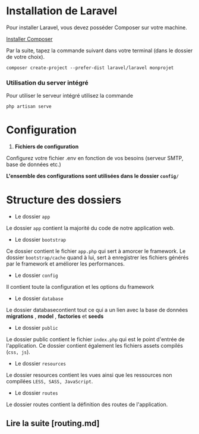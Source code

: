 # Installation de Laravel

Pour installer Laravel, vous devez posséder Composer sur votre machine. 

[Installer Composer](https://getcomposer.org/) 

Par la suite, tapez la commande suivant dans votre terminal (dans le dossier de votre choix).

`composer create-project --prefer-dist laravel/laravel monprojet`

### Utilisation du server intégré

Pour utiliser le serveur intégré utilisez la commande 

`php artisan serve`

# Configuration 

1. **Fichiers de configuration**

Configurez votre fichier .env en fonction de vos besoins (serveur SMTP, base de données etc.) 

**L'ensemble des configurations sont utilisées dans le dossier `config/`**

# Structure des dossiers

- Le dossier `app`

Le dossier `app` contient la majorité du code de notre application web.

- Le dossier `bootstrap`

Ce dossier contient le fichier `app.php` qui sert à amorcer le framework. 
Le dossier `bootstrap/cache` quand à lui, sert à enregistrer les fichiers générés par le framework et améliorer les performances. 

- Le dossier `config`

Il contient toute la configuration et les options du framework

- Le dossier `database`

Le dossier databasecontient tout ce qui a un lien avec la base de données **migrations** , **model** , **factories** et **seeds** 

- Le dossier `public`

Le dossier public contient le fichier `index.php` qui est le point d'entrée de l'application. Ce dossier contient également les fichiers assets compilés (`css, js`). 

- Le dossier `resources`

Le dossier resources contient les vues ainsi que les ressources non compilées `LESS, SASS, JavaScript`. 

- Le dossier `routes`

Le dossier routes contient la définition des routes de l'application. 

## Lire la suite [routing.md]
